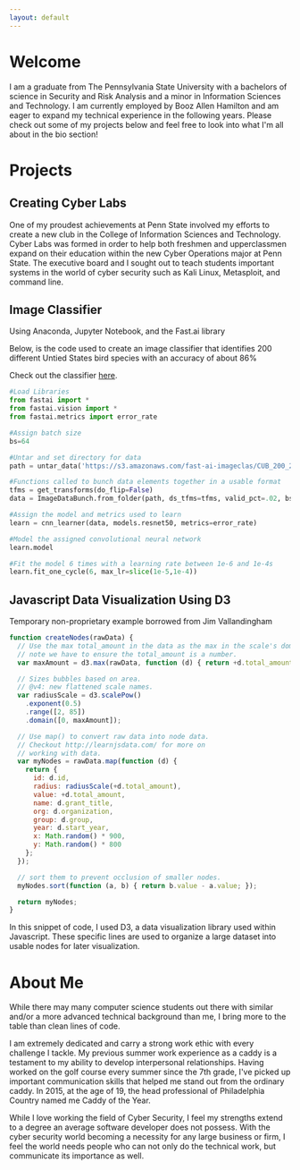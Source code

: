 ```yaml
---
layout: default
---
```


# Welcome

I am a graduate from The Pennsylvania State University with a bachelors of science in Security and Risk Analysis and a minor in Information Sciences and Technology. I am currently employed by Booz Allen Hamilton and am eager to expand my technical experience in the following years. Please check out some of my projects below and feel free to look into what I'm all about in the bio section!

# Projects

## Creating Cyber Labs
One of my proudest achievements at Penn State involved my efforts to create a new club in the College of Information Sciences and Technology. Cyber Labs was formed in order to help both freshmen and upperclassmen expand on their education within the new Cyber Operations major at Penn State. The executive board and I sought out to teach students important systems in the world of cyber security such as Kali Linux, Metasploit, and command line.


## Image Classifier

Using Anaconda, Jupyter Notebook, and the Fast.ai library

Below, is the code used to create an image classifier that identifies 200 different Untied States bird species with an accuracy of about 86%

Check out the classifier [here](https://bird-v5jf.onrender.com).


```python
#Load Libraries
from fastai import *
from fastai.vision import *
from fastai.metrics import error_rate

#Assign batch size
bs=64

#Untar and set directory for data
path = untar_data('https://s3.amazonaws.com/fast-ai-imageclas/CUB_200_2011',fname='/home/ubuntu/course-v3/nbs/dl1/birds/CUB_200_2011.tgz.tar', dest='/home/ubuntu/course-v3/nbs/dl1/birds');

#Functions called to bunch data elements together in a usable format
tfms = get_transforms(do_flip=False)
data = ImageDataBunch.from_folder(path, ds_tfms=tfms, valid_pct=.02, bs=bs, size=224).normalize(imagenet_stats)

#Assign the model and metrics used to learn
learn = cnn_learner(data, models.resnet50, metrics=error_rate)

#Model the assigned convolutional neural network
learn.model

#Fit the model 6 times with a learning rate between 1e-6 and 1e-4s
learn.fit_one_cycle(6, max_lr=slice(1e-5,1e-4))
```

## Javascript Data Visualization Using D3

Temporary non-proprietary example borrowed from Jim Vallandingham

```js
function createNodes(rawData) {
  // Use the max total_amount in the data as the max in the scale's domain
  // note we have to ensure the total_amount is a number.
  var maxAmount = d3.max(rawData, function (d) { return +d.total_amount; });

  // Sizes bubbles based on area.
  // @v4: new flattened scale names.
  var radiusScale = d3.scalePow()
    .exponent(0.5)
    .range([2, 85])
    .domain([0, maxAmount]);

  // Use map() to convert raw data into node data.
  // Checkout http://learnjsdata.com/ for more on
  // working with data.
  var myNodes = rawData.map(function (d) {
    return {
      id: d.id,
      radius: radiusScale(+d.total_amount),
      value: +d.total_amount,
      name: d.grant_title,
      org: d.organization,
      group: d.group,
      year: d.start_year,
      x: Math.random() * 900,
      y: Math.random() * 800
    };
  });

  // sort them to prevent occlusion of smaller nodes.
  myNodes.sort(function (a, b) { return b.value - a.value; });

  return myNodes;
}
```

In this snippet of code, I used D3, a data visualization library used within Javascript. These specific lines are used to organize a large dataset into usable nodes for later visualization.



# About Me

While there may many computer science students out there with similar and/or a more advanced technical background than me, I bring more to the table than clean lines of code.

I am extremely dedicated and carry a strong work ethic with every challenge I tackle. My previous summer work experience as a caddy is a testament to my ability to develop interpersonal relationships. Having worked on the golf course every summer since the 7th grade, I've picked up important communication skills that helped me stand out from the ordinary caddy. In 2015, at the age of 19, the head professional of Philadelphia Country named me Caddy of the Year.

While I love working the field of Cyber Security, I feel my strengths extend to a degree an average software developer does not possess. With the cyber security world becoming a necessity for any large business or firm, I feel the world needs people who can not only do the technical work, but communicate its importance as well.
